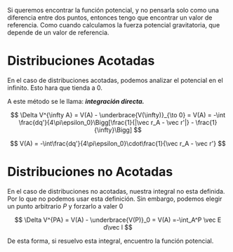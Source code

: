 Si queremos encontrar la función potencial, y no pensarla solo como una diferencia entre dos puntos, entonces tengo que encontrar un valor de referencia. Como cuando calculamos la fuerza potencial gravitatoria, que depende de un valor de referencia.

# Distribuciones Acotadas

En el caso de distribuciones acotadas, podemos analizar el potencial en el infinito. Esto hara que tienda a 0.

A este método se le llama: ***integración directa.***

$$
\Delta V^{\infty A} = V(A) - \underbrace{V(\infty)}_{\to 0} = V(A) = -\int \frac{dq'}{4\pi\epsilon_0}\Bigg[\frac{1}{|\vec r_A - \vec r'|} - \frac{1}{\infty}\Bigg]
$$

$$
V(A) = -\int\frac{dq'}{4\pi\epsilon_0}\cdot\frac{1}{\vec r_A - \vec r'}
$$

# Distribuciones no Acotadas

En el caso de distribuciones no acotadas, nuestra integral no esta definida. Por lo que no podemos usar esta definición. Sin embargo, podemos elegir un punto arbitrario $P$ y forzarlo a valer $0$

$$
\Delta V^{PA} = V(A) - \underbrace{V(P)}_0 = V(A) =-\int_A^P \vec E d\vec l
$$

De esta forma, si resuelvo esta integral, encuentro la función potencial.